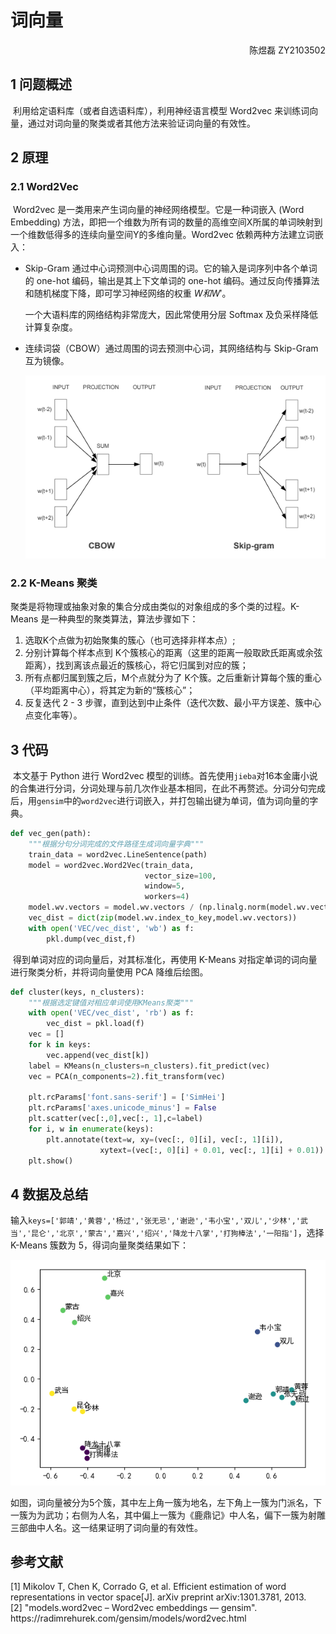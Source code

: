 # 词向量

<p align="right">陈煜磊 ZY2103502

## 1 问题概述
​	利用给定语料库（或者自选语料库），利用神经语言模型 Word2vec 来训练词向量，通过对词向量的聚类或者其他方法来验证词向量的有效性。

## 2 原理

### 2.1 Word2Vec

​	Word2vec 是一类用来产生词向量的神经网络模型。它是一种词嵌入 (Word Embedding) 方法，即把一个维数为所有词的数量的高维空间X所属的单词映射到一个维数低得多的连续向量空间Y的多维向量。Word2vec 依赖两种方法建立词嵌入：

- Skip-Gram 通过中心词预测中心词周围的词。它的输入是词序列中各个单词的 one-hot 编码，输出是其上下文单词的 one-hot 编码。通过反向传播算法和随机梯度下降，即可学习神经网络的权重 $W 和W'$。

  一个大语料库的网络结构非常庞大，因此常使用分层 Softmax 及负采样降低计算复杂度。

- 连续词袋（CBOW）通过周围的词去预测中心词，其网络结构与 Skip-Gram 互为镜像。

  ![184217475_2_20200301124830659](readme.assets/184217475_2_20200301124830659.jpg)
  
### 2.2 K-Means 聚类

​	聚类是将物理或抽象对象的集合分成由类似的对象组成的多个类的过程。K-Means 是一种典型的聚类算法，算法步骤如下：

1. 选取K个点做为初始聚集的簇心（也可选择非样本点）;
2. 分别计算每个样本点到 K个簇核心的距离（这里的距离一般取欧氏距离或余弦距离），找到离该点最近的簇核心，将它归属到对应的簇；
3. 所有点都归属到簇之后，M个点就分为了 K个簇。之后重新计算每个簇的重心（平均距离中心），将其定为新的“簇核心”；
4. 反复迭代 2 - 3 步骤，直到达到中止条件（迭代次数、最小平方误差、簇中心点变化率等）。


## 3 代码

​	本文基于 Python 进行 Word2vec 模型的训练。首先使用``jieba``对16本金庸小说的合集进行分词，分词处理与前几次作业基本相同，在此不再赘述。分词分句完成后，用``gensim``中的``word2vec``进行词嵌入，并打包输出键为单词，值为词向量的字典。

`````python
def vec_gen(path):
    """根据分句分词完成的文件路径生成词向量字典"""
    train_data = word2vec.LineSentence(path)
    model = word2vec.Word2Vec(train_data, 
                              vector_size=100, 
                              window=5, 
                              workers=4)
    model.wv.vectors = model.wv.vectors / (np.linalg.norm(model.wv.vectors, axis=1).reshape(-1, 1))
    vec_dist = dict(zip(model.wv.index_to_key,model.wv.vectors))
    with open('VEC/vec_dist', 'wb') as f:     
        pkl.dump(vec_dist,f)
`````

​	得到单词对应的词向量后，对其标准化，再使用 K-Means 对指定单词的词向量进行聚类分析，并将词向量使用 PCA 降维后绘图。

`````python
def cluster(keys, n_clusters):
    """根据选定键值对相应单词使用KMeans聚类"""
    with open('VEC/vec_dist', 'rb') as f:     
        vec_dist = pkl.load(f)
    vec = []
    for k in keys:
        vec.append(vec_dist[k])
    label = KMeans(n_clusters=n_clusters).fit_predict(vec)
    vec = PCA(n_components=2).fit_transform(vec)
    
    plt.rcParams['font.sans-serif'] = ['SimHei']
    plt.rcParams['axes.unicode_minus'] = False
    plt.scatter(vec[:,0],vec[:, 1],c=label)
    for i, w in enumerate(keys):
        plt.annotate(text=w, xy=(vec[:, 0][i], vec[:, 1][i]),
                    xytext=(vec[:, 0][i] + 0.01, vec[:, 1][i] + 0.01))
    plt.show()
`````

## 4 数据及总结

​	输入``keys=['郭靖','黄蓉','杨过','张无忌','谢逊','韦小宝','双儿','少林','武当','昆仑','北京','蒙古','嘉兴','绍兴','降龙十八掌','打狗棒法','一阳指']``，选择 K-Means 簇数为 5，得词向量聚类结果如下：

![image-20220510100807907](readme.assets/image-20220510100807907.png)

如图，词向量被分为5个簇，其中左上角一簇为地名，左下角上一簇为门派名，下一簇为为武功；右侧为人名，其中偏上一簇为《鹿鼎记》中人名，偏下一簇为射雕三部曲中人名。这一结果证明了词向量的有效性。

## 参考文献

<div id="refer-anchor-1"></div>[1] Mikolov T, Chen K, Corrado G, et al. Efficient estimation of word representations in vector space[J]. arXiv preprint arXiv:1301.3781, 2013.

<div id="refer-anchor-2"></div>[2] "models.word2vec – Word2vec embeddings — gensim". https://radimrehurek.com/gensim/models/word2vec.html
